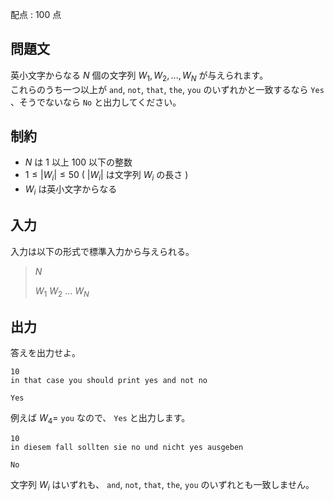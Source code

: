 配点 : $100$ 点

## 問題文

英小文字からなる $N$ 個の文字列 $W_1,W_2,\dots,W_N$ が与えられます。<br>
これらのうち一つ以上が `and`, `not`, `that`, `the`, `you` のいずれかと一致するなら `Yes` 、そうでないなら `No` と出力してください。

## 制約

- $N$ は $1$ 以上 $100$ 以下の整数
- $1 \le |W_i| \le 50$ ( $|W_i|$ は文字列 $W_i$ の長さ )
- $W_i$ は英小文字からなる

## 入力

入力は以下の形式で標準入力から与えられる。

> $N$
> 
> $W_1$ $W_2$ $\dots$ $W_N$

## 出力

答えを出力せよ。

```input1
10
in that case you should print yes and not no
```

```output1
Yes
```

例えば $W_4=$ `you` なので、 `Yes` と出力します。

```input2
10
in diesem fall sollten sie no und nicht yes ausgeben
```

```output2
No
```

文字列 $W_i$ はいずれも、 `and`, `not`, `that`, `the`, `you` のいずれとも一致しません。